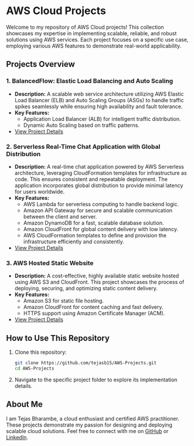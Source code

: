 # AWS Cloud Projects

Welcome to my repository of AWS Cloud projects! This collection showcases my expertise in implementing scalable, reliable, and robust solutions using AWS services. Each project focuses on a specific use case, employing various AWS features to demonstrate real-world applicability.

## Projects Overview

### 1. **BalancedFlow: Elastic Load Balancing and Auto Scaling**

- **Description:** A scalable web service architecture utilizing AWS Elastic Load Balancer (ELB) and Auto Scaling Groups (ASGs) to handle traffic spikes seamlessly while ensuring high availability and fault tolerance.
- **Key Features:**
  - Application Load Balancer (ALB) for intelligent traffic distribution.
  - Dynamic Auto Scaling based on traffic patterns.
- [View Project Details](./BalancedFlow%20-%20Elastic%20Load%20Balancing%20and%20Autoscaling/BalancedFlow%20ELB%20&%20ASG.md)

### 2. **Serverless Real-Time Chat Application with Global Distribution**

- **Description:** A real-time chat application powered by AWS Serverless architecture, leveraging CloudFormation templates for infrastructure as code. This ensures consistent and repeatable deployment. The application incorporates global distribution to provide minimal latency for users worldwide.
- **Key Features:**
  - AWS Lambda for serverless computing to handle backend logic.
  - Amazon API Gateway for secure and scalable communication between the client and server.
  - Amazon DynamoDB for a fast, scalable database solution.
  - Amazon CloudFront for global content delivery with low latency.
  - AWS CloudFormation templates to define and provision the infrastructure efficiently and consistently.
- [View Project Details](./Serverless%20Chat%20Application/Serverless%20ChatAPI%20readme.md)

### 3. **AWS Hosted Static Website**

- **Description:** A cost-effective, highly available static website hosted using AWS S3 and CloudFront. This project showcases the process of deploying, securing, and optimizing static content delivery.
- **Key Features:**
  - Amazon S3 for static file hosting.
  - Amazon CloudFront for content caching and fast delivery.
  - HTTPS support using Amazon Certificate Manager (ACM).
- [View Project Details](./Static%20Website%20Hosting%20Using%20Amazon%20S3%20and%20CloudFront/static%20web%20hosting.md)

## How to Use This Repository

1. Clone this repository:
   ```bash
   git clone https://github.com/tejasb15/AWS-Projects.git
   cd AWS-Projects
   ```
2. Navigate to the specific project folder to explore its implementation details.

## About Me

I am Tejas Bharambe, a cloud enthusiast and certified AWS practitioner. These projects demonstrate my passion for designing and deploying scalable cloud solutions. Feel free to connect with me on [GitHub](https://github.com/tejasb15) or [LinkedIn](https://linkedin.com/in/tejasb15).
